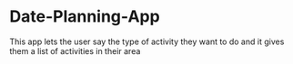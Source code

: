 # Date-Planning-App
This app lets the user say the type of activity they want to do and it gives them a list of activities in their area
